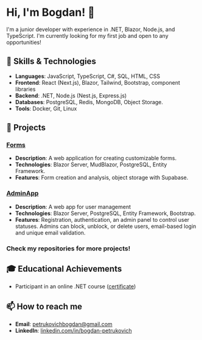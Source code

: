# Hi, I'm Bogdan! 👋

I'm a junior developer with experience in
.NET, Blazor, Node.js, and TypeScript.
I'm currently looking for my first job and open to any opportunities!

## 🔧 Skills & Technologies

- **Languages**: JavaScript, TypeScript, C#, SQL, HTML, CSS
- **Frontend**: React (Next.js), Blazor, Tailwind, Bootstrap, component libraries
- **Backend**: .NET, Node.js (Nest.js, Express.js)
- **Databases**: PostgreSQL, Redis, MongoDB, Object Storage.
- **Tools**: Docker, Git, Linux

## 💼 Projects

### [Forms](https://github.com/Viorbrint/Forms)

- **Description**: A web application for creating customizable forms.
- **Technologies**: Blazor Server, MudBlazor, PostgreSQL, Entity Framework.
- **Features**: Form creation and analysis, object storage with Supabase.

### [AdminApp](https://github.com/Viorbrint/admin-app)

- **Description**: A web app for user management
- **Technologies**: Blazor Server, PostgreSQL, Entity Framework, Bootstrap.
- **Features**: Registration, authentication,
  an admin panel to control user statuses.
  Admins can block, unblock, or delete users,
  email-based login and unique email validation.

### Check my repositories for more projects!

## 🎓 Educational Achievements

- Participant in an online .NET course ([certificate](https://github.com/Viorbrint/Viorbrint/blob/main/certificate-cs.pdf))

## 📫 How to reach me

- **Email**: [petrukovichbogdan@gmail.com](mailto:petrukovichbogdan@gmail.com)
- **LinkedIn**: [linkedin.com/in/bogdan-petrukovich](https://www.linkedin.com/in/bogdan-petrukovich/)

<!--
**Viorbrint/Viorbrint** is a ✨ _special_ ✨ repository because its `README.md` (this file) appears on your GitHub profile.

Here are some ideas to get you started:

- 🔭 I’m currently working on ...
- 🌱 I’m currently learning ...
- 👯 I’m looking to collaborate on ...
- 🤔 I’m looking for help with ...
- 💬 Ask me about ...
- 📫 How to reach me: ...
- 😄 Pronouns: ...
- ⚡ Fun fact: ...
-->
